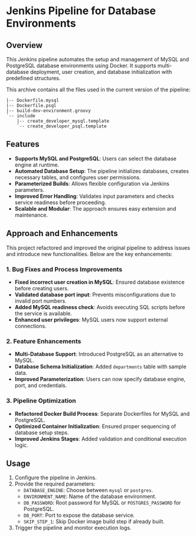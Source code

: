 # Jenkins Pipeline for Database Environments

## Overview

This Jenkins pipeline automates the setup and management of MySQL and PostgreSQL database environments using Docker. 
It supports multi-database deployment, user creation, and database initialization with predefined structures.

This archive contains all the files used in the current version of the pipeline:

```
|-- Dockerfile.mysql
|-- Dockerfile.psql
|-- build-dev-environment.groovy
`-- include
    |-- create_developer_mysql.template
    `-- create_developer_psql.template
```

## Features

- **Supports MySQL and PostgreSQL**: Users can select the database engine at runtime.
- **Automated Database Setup**: The pipeline initializes databases, creates necessary tables, and configures user permissions.
- **Parameterized Builds**: Allows flexible configuration via Jenkins parameters.
- **Improved Error Handling**: Validates input parameters and checks service readiness before proceeding.
- **Scalable and Modular**: The approach ensures easy extension and maintenance.

## Approach and Enhancements

This project refactored and improved the original pipeline to address issues and introduce new functionalities. Below are the key enhancements:

### 1. Bug Fixes and Process Improvements

- **Fixed incorrect user creation in MySQL**: Ensured database existence before creating users.
- **Validated database port input**: Prevents misconfigurations due to invalid port numbers.
- **Added MySQL readiness check**: Avoids executing SQL scripts before the service is available.
- **Enhanced user privileges**: MySQL users now support external connections.

### 2. Feature Enhancements

- **Multi-Database Support**: Introduced PostgreSQL as an alternative to MySQL.
- **Database Schema Initialization**: Added `departments` table with sample data.
- **Improved Parameterization**: Users can now specify database engine, port, and credentials.

### 3. Pipeline Optimization

- **Refactored Docker Build Process**: Separate Dockerfiles for MySQL and PostgreSQL.
- **Optimized Container Initialization**: Ensured proper sequencing of database setup steps.
- **Improved Jenkins Stages**: Added validation and conditional execution logic.

## Usage

1. Configure the pipeline in Jenkins.
2. Provide the required parameters:
   - `DATABASE_ENGINE`: Choose between `mysql` or `postgres`.
   - `ENVIRONMENT_NAME`: Name of the database environment.
   - `DB_PASSWORD`: Root password for MySQL or `POSTGRES_PASSWORD` for PostgreSQL.
   - `DB_PORT`: Port to expose the database service.
   - `SKIP_STEP_1`: Skip Docker image build step if already built.
3. Trigger the pipeline and monitor execution logs.